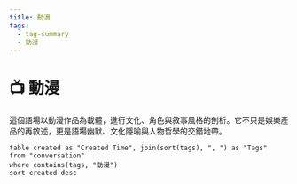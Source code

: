 ```yaml
---
title: 動漫
tags:
  - tag-summary
  - 動漫
---
```


# 📺 動漫

這個語場以動漫作品為載體，進行文化、角色與敘事風格的剖析。它不只是娛樂產品的再敘述，更是語場幽默、文化隱喻與人物哲學的交錯地帶。

```dataview
table created as "Created Time", join(sort(tags), ", ") as "Tags"
from "conversation"
where contains(tags, "動漫")
sort created desc
```
